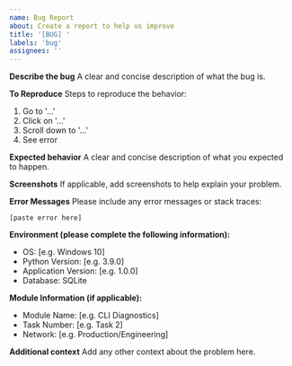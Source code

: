 ```yaml
---
name: Bug Report
about: Create a report to help us improve
title: '[BUG] '
labels: 'bug'
assignees: ''
---
```


**Describe the bug**
A clear and concise description of what the bug is.

**To Reproduce**
Steps to reproduce the behavior:
1. Go to '...'
2. Click on '...'
3. Scroll down to '...'
4. See error

**Expected behavior**
A clear and concise description of what you expected to happen.

**Screenshots**
If applicable, add screenshots to help explain your problem.

**Error Messages**
Please include any error messages or stack traces:
```
[paste error here]
```

**Environment (please complete the following information):**
 - OS: [e.g. Windows 10]
 - Python Version: [e.g. 3.9.0]
 - Application Version: [e.g. 1.0.0]
 - Database: SQLite

**Module Information (if applicable):**
 - Module Name: [e.g. CLI Diagnostics]
 - Task Number: [e.g. Task 2]
 - Network: [e.g. Production/Engineering]

**Additional context**
Add any other context about the problem here.
